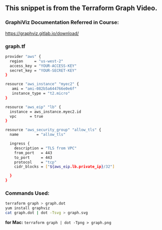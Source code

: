 ## This snippet is from the Terraform Graph Video.

### GraphiViz Documentation Referred in Course:

https://graphviz.gitlab.io/download/

### graph.tf
```sh
provider "aws" {
  region     = "us-west-2"
  access_key = "YOUR-ACCESS-KEY"
  secret_key = "YOUR-SECRET-KEY"
}

resource "aws_instance" "myec2" {
   ami = "ami-082b5a644766e0e6f"
   instance_type = "t2.micro"
}

resource "aws_eip" "lb" {
  instance = aws_instance.myec2.id
  vpc      = true
}

resource "aws_security_group" "allow_tls" {
  name        = "allow_tls"

  ingress {
    description = "TLS from VPC"
    from_port   = 443
    to_port     = 443
    protocol    = "tcp"
    cidr_blocks = ["${aws_eip.lb.private_ip}/32"]

  }
}
```

### Commands Used:
```sh
terraform graph > graph.dot
yum install graphviz
cat graph.dot | dot -Tsvg > graph.svg
```
**for Mac:** 
`terraform graph | dot -Tpng > graph.png`

